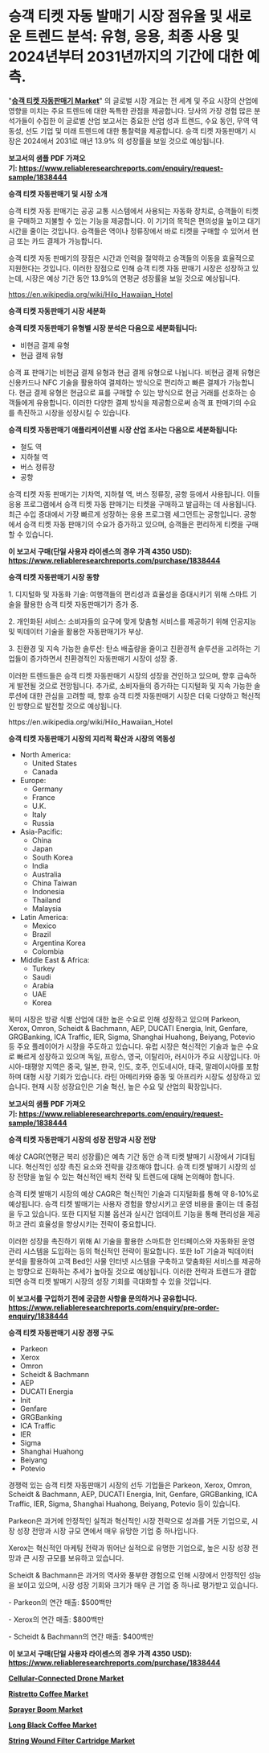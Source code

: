 <p><h1>승객 티켓 자동 발매기 시장 점유율 및 새로운 트렌드 분석: 유형, 응용, 최종 사용 및 2024년부터 2031년까지의 기간에 대한 예측.</h1></p><p>"<strong><a href="https://www.reliableresearchreports.com/passenger-ticket-vending-machine-r1838444">승객 티켓 자동판매기 Market</a></strong>" 의 글로벌 시장 개요는 전 세계 및 주요 시장의 산업에 영향을 미치는 주요 트렌드에 대한 독특한 관점을 제공합니다. 당사의 가장 경험 많은 분석가들이 수집한 이 글로벌 산업 보고서는 중요한 산업 성과 트렌드, 수요 동인, 무역 역동성, 선도 기업 및 미래 트렌드에 대한 통찰력을 제공합니다. 승객 티켓 자동판매기 시장은 2024에서 2031로 매년 13.9% 의 성장률을 보일 것으로 예상됩니다.</p>
<p><strong>보고서의 샘플 PDF 가져오기:&nbsp;<a href="https://www.reliableresearchreports.com/enquiry/request-sample/1838444">https://www.reliableresearchreports.com/enquiry/request-sample/1838444</a></strong></p>
<p><strong>승객 티켓 자동판매기 및 시장 소개</strong></p>
<p><p>승객 티켓 자동 판매기는 공공 교통 시스템에서 사용되는 자동화 장치로, 승객들이 티켓을 구매하고 지불할 수 있는 기능을 제공합니다. 이 기기의 목적은 편의성을 높이고 대기 시간을 줄이는 것입니다. 승객들은 역이나 정류장에서 바로 티켓을 구매할 수 있어서 현금 또는 카드 결제가 가능합니다.</p><p>승객 티켓 자동 판매기의 장점은 시간과 인력을 절약하고 승객들의 이동을 효율적으로 지원한다는 것입니다. 이러한 장점으로 인해 승객 티켓 자동 판매기 시장은 성장하고 있는데, 시장은 예상 기간 동안 13.9%의 연평균 성장률을 보일 것으로 예상됩니다.</p></p>
<p><a href="https://en.wikipedia.org/wiki/Hilo_Hawaiian_Hotel">https://en.wikipedia.org/wiki/Hilo_Hawaiian_Hotel</a></p>
<p><strong>승객 티켓 자동판매기 시장 세분화</strong></p>
<p><strong>승객 티켓 자동판매기 유형별 시장 분석은 다음으로 세분화됩니다:</strong></p>
<p><ul><li>비현금 결제 유형</li><li>현금 결제 유형</li></ul></p>
<p><p>승객 표 판매기는 비현금 결제 유형과 현금 결제 유형으로 나뉩니다. 비현금 결제 유형은 신용카드나 NFC 기술을 활용하여 결제하는 방식으로 편리하고 빠른 결제가 가능합니다. 현금 결제 유형은 현금으로 표를 구매할 수 있는 방식으로 현금 거래를 선호하는 승객들에게 유용합니다. 이러한 다양한 결제 방식을 제공함으로써 승객 표 판매기의 수요를 촉진하고 시장을 성장시킬 수 있습니다.</p></p>
<p><strong>승객 티켓 자동판매기 애플리케이션별 시장 산업 조사는 다음으로 세분화됩니다:</strong></p>
<p><ul><li>철도 역</li><li>지하철 역</li><li>버스 정류장</li><li>공항</li></ul></p>
<p><p>승객 티켓 자동 판매기는 기차역, 지하철 역, 버스 정류장, 공항 등에서 사용됩니다. 이들 응용 프로그램에서 승객 티켓 자동 판매기는 티켓을 구매하고 발급하는 데 사용됩니다. 최근 수입 증대에서 가장 빠르게 성장하는 응용 프로그램 세그먼트는 공항입니다. 공항에서 승객 티켓 자동 판매기의 수요가 증가하고 있으며, 승객들은 편리하게 티켓을 구매할 수 있습니다.</p></p>
<p><strong>이 보고서 구매(단일 사용자 라이센스의 경우 가격 4350 USD): <a href="https://www.reliableresearchreports.com/purchase/1838444">https://www.reliableresearchreports.com/purchase/1838444</a></strong></p>
<p><strong>승객 티켓 자동판매기 시장 동향</strong></p>
<p><p>1. 디지털화 및 자동화 기술: 여행객들의 편리성과 효율성을 증대시키기 위해 스마트 기술을 활용한 승객 티켓 자동판매기가 증가 중.</p><p>2. 개인화된 서비스: 소비자들의 요구에 맞게 맞춤형 서비스를 제공하기 위해 인공지능 및 빅데이터 기술을 활용한 자동판매기가 부상.</p><p>3. 친환경 및 지속 가능한 솔루션: 탄소 배출량을 줄이고 친환경적 솔루션을 고려하는 기업들이 증가하면서 친환경적인 자동판매기 시장이 성장 중.</p><p>이러한 트렌드들은 승객 티켓 자동판매기 시장의 성장을 견인하고 있으며, 향후 급속하게 발전될 것으로 전망됩니다. 추가로, 소비자들의 증가하는 디지털화 및 지속 가능한 솔루션에 대한 관심을 고려할 때, 향후 승객 티켓 자동판매기 시장은 더욱 다양하고 혁신적인 방향으로 발전할 것으로 예상됩니다.</p></p>
<p>https://en.wikipedia.org/wiki/Hilo_Hawaiian_Hotel</p>
<p><strong>승객 티켓 자동판매기 시장의 지리적 확산과 시장의 역동성</strong></p>
<p><ul>
    <li>
        North America:
        <ul>
            <li>United States</li>
            <li>Canada</li>
        </ul>
    </li>
    <li>
        Europe:
        <ul>
            <li>Germany</li>
            <li>France</li>
            <li>U.K.</li>
            <li>Italy</li>
            <li>Russia</li>
        </ul>
    </li>
    <li>
        Asia-Pacific:
        <ul>
            <li>China</li>
            <li>Japan</li>
            <li>South Korea</li>
            <li>India</li>
            <li>Australia</li>
            <li>China Taiwan</li>
            <li>Indonesia</li>
            <li>Thailand</li>
            <li>Malaysia</li>
        </ul>
    </li>
    <li>
        Latin America:
        <ul>
            <li>Mexico</li>
            <li>Brazil</li>
            <li>Argentina Korea</li>
            <li>Colombia</li>
        </ul>
    </li>
    <li>
        Middle East & Africa:
        <ul>
            <li>Turkey</li>
            <li>Saudi</li>
            <li>Arabia</li>
            <li>UAE</li>
            <li>Korea</li>
        </ul>
    </li>
    </ul></p>
<p><p>북미 시장은 방광 식별 산업에 대한 높은 수요로 인해 성장하고 있으며 Parkeon, Xerox, Omron, Scheidt & Bachmann, AEP, DUCATI Energia, Init, Genfare, GRGBanking, ICA Traffic, IER, Sigma, Shanghai Huahong, Beiyang, Potevio 등 주요 플레이어가 시장을 주도하고 있습니다. 유럽 시장은 혁신적인 기술과 높은 수요로 빠르게 성장하고 있으며 독일, 프랑스, 영국, 이탈리아, 러시아가 주요 시장입니다. 아시아-태평양 지역은 중국, 일본, 한국, 인도, 호주, 인도네시아, 태국, 말레이시아를 포함하며 대형 시장 기회가 있습니다. 라틴 아메리카와 중동 및 아프리카 시장도 성장하고 있습니다. 현재 시장 성장요인은 기술 혁신, 높은 수요 및 산업의 확장입니다.</p></p>
<p><strong>보고서의 샘플 PDF 가져오기:&nbsp;<a href="https://www.reliableresearchreports.com/enquiry/request-sample/1838444">https://www.reliableresearchreports.com/enquiry/request-sample/1838444</a></strong></p>
<p><strong>승객 티켓 자동판매기 시장의 성장 전망과 시장 전망</strong></p>
<p><p>예상 CAGR(연평균 복리 성장률)은 예측 기간 동안 승객 티켓 발매기 시장에서 기대됩니다. 혁신적인 성장 촉진 요소와 전략을 강조해야 합니다. 승객 티켓 발매기 시장의 성장 전망을 높일 수 있는 혁신적인 배치 전략 및 트렌드에 대해 논의해야 합니다.</p><p>승객 티켓 발매기 시장의 예상 CAGR은 혁신적인 기술과 디지털화를 통해 약 8-10%로 예상됩니다. 승객 티켓 발매기는 사용자 경험을 향상시키고 운영 비용을 줄이는 데 중점을 두고 있습니다. 또한 디지털 지불 옵션과 실시간 업데이트 기능을 통해 편리성을 제공하고 관리 효율성을 향상시키는 전략이 중요합니다.</p><p>이러한 성장을 촉진하기 위해 AI 기술을 활용한 스마트한 인터페이스와 자동화된 운영 관리 시스템을 도입하는 등의 혁신적인 전략이 필요합니다. 또한 IoT 기술과 빅데이터 분석을 활용하여 고객 Bed인 사물 인터넷 시스템을 구축하고 맞춤화된 서비스를 제공하는 방향으로 진화하는 추세가 높아질 것으로 예상됩니다. 이러한 전략과 트렌드가 결합되면 승객 티켓 발매기 시장의 성장 기회를 극대화할 수 있을 것입니다.</p></p>
<p><strong>이 보고서를 구입하기 전에 궁금한 사항을 문의하거나 공유합니다. <a href="https://www.reliableresearchreports.com/enquiry/pre-order-enquiry/1838444">https://www.reliableresearchreports.com/enquiry/pre-order-enquiry/1838444</a></strong></p>
<p><strong>승객 티켓 자동판매기 시장 경쟁 구도</strong></p>
<p><ul><li>Parkeon</li><li>Xerox</li><li>Omron</li><li>Scheidt & Bachmann</li><li>AEP</li><li>DUCATI Energia</li><li>Init</li><li>Genfare</li><li>GRGBanking</li><li>ICA Traffic</li><li>IER</li><li>Sigma</li><li>Shanghai Huahong</li><li>Beiyang</li><li>Potevio</li></ul></p>
<p><p>경쟁력 있는 승객 티켓 자동판매기 시장의 선두 기업들은 Parkeon, Xerox, Omron, Scheidt & Bachmann, AEP, DUCATI Energia, Init, Genfare, GRGBanking, ICA Traffic, IER, Sigma, Shanghai Huahong, Beiyang, Potevio 등이 있습니다.</p><p>Parkeon은 과거에 안정적인 실적과 혁신적인 시장 전략으로 성과를 거둔 기업으로, 시장 성장 전망과 시장 규모 면에서 매우 유망한 기업 중 하나입니다.</p><p>Xerox는 혁신적인 마케팅 전략과 뛰어난 실적으로 유명한 기업으로, 높은 시장 성장 전망과 큰 시장 규모를 보유하고 있습니다.</p><p>Scheidt & Bachmann은 과거의 역사와 풍부한 경험으로 인해 시장에서 안정적인 성능을 보이고 있으며, 시장 성장 기회와 크기가 매우 큰 기업 중 하나로 평가받고 있습니다.</p><p>- Parkeon의 연간 매출: $500백만</p><p>- Xerox의 연간 매출: $800백만</p><p>- Scheidt & Bachmann의 연간 매출: $400백만</p></p>
<p><strong>이 보고서 구매(단일 사용자 라이센스의 경우 가격 4350 USD): <a href="https://www.reliableresearchreports.com/purchase/1838444">https://www.reliableresearchreports.com/purchase/1838444</a></strong></p>
<p><strong><p><a href="https://issuu.com/reportprime-2/docs/cellular-connected-drone-market-siz_5e80c818096260">Cellular-Connected Drone Market</a></p><p><a href="https://github.com/julian6Skinner/Market-Research-Report-List-1/blob/main/ristretto-coffee-market.md">Ristretto Coffee Market</a></p><p><a href="https://www.linkedin.com/pulse/sprayer-boom-market-outlook-forecast-from-2024-2031-market-flare-i3zze?trackingId=ZTYFywl%2BTVmwq5hKR4A3lA%3D%3D">Sprayer Boom Market</a></p><p><a href="https://github.com/mandarincruisesvn/Market-Research-Report-List-1/blob/main/long-black-coffee-market.md">Long Black Coffee Market</a></p><p><a href="https://www.linkedin.com/pulse/string-wound-filter-cartridge-market-outlook-forecast-njaqe?trackingId=GV8QwafHSA64f366Sm7d0g%3D%3D">String Wound Filter Cartridge Market</a></p></strong></p>
<p></p>